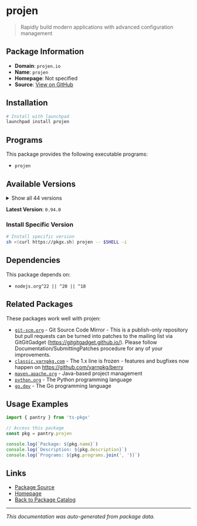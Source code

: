 # projen

> Rapidly build modern applications with advanced configuration management

## Package Information

- **Domain**: `projen.io`
- **Name**: `projen`
- **Homepage**: Not specified
- **Source**: [View on GitHub](https://github.com/pkgxdev/pantry/tree/main/projects/projen.io/package.yml)

## Installation

```bash
# Install with launchpad
launchpad install projen
```

## Programs

This package provides the following executable programs:

- `projen`

## Available Versions

<details>
<summary>Show all 44 versions</summary>

- `0.94.0`, `0.93.3`, `0.93.2`, `0.93.1`, `0.93.0`
- `0.92.12`, `0.92.11`, `0.92.10`, `0.92.9`, `0.92.8`
- `0.92.7`, `0.92.6`, `0.92.5`, `0.92.4`, `0.92.3`
- `0.92.2`, `0.92.1`, `0.92.0`, `0.91.31`, `0.91.30`
- `0.91.29`, `0.91.28`, `0.91.27`, `0.91.26`, `0.91.25`
- `0.91.24`, `0.91.23`, `0.91.22`, `0.91.21`, `0.91.20`
- `0.91.19`, `0.91.18`, `0.91.17`, `0.91.16`, `0.91.15`
- `0.91.14`, `0.91.13`, `0.91.12`, `0.91.11`, `0.91.10`
- `0.91.9`, `0.91.8`, `0.91.7`, `0.91.6`

</details>

**Latest Version**: `0.94.0`

### Install Specific Version

```bash
# Install specific version
sh <(curl https://pkgx.sh) projen -- $SHELL -i
```

## Dependencies

This package depends on:

- `nodejs.org^22 || ^20 || ^18`

## Related Packages

These packages work well with projen:

- [`git-scm.org`](../git-scm.org/index.md) - Git Source Code Mirror - This is a publish-only repository but pull requests can be turned into patches to the mailing list via GitGitGadget (https://gitgitgadget.github.io/). Please follow Documentation/SubmittingPatches procedure for any of your improvements.
- [`classic.yarnpkg.com`](../classic.yarnpkg.com/index.md) - The 1.x line is frozen - features and bugfixes now happen on https://github.com/yarnpkg/berry
- [`maven.apache.org`](../maven.apache.org/index.md) - Java-based project management
- [`python.org`](../python.org/index.md) - The Python programming language
- [`go.dev`](../go.dev/index.md) - The Go programming language

## Usage Examples

```typescript
import { pantry } from 'ts-pkgx'

// Access this package
const pkg = pantry.projen

console.log(`Package: ${pkg.name}`)
console.log(`Description: ${pkg.description}`)
console.log(`Programs: ${pkg.programs.join(', ')}`)
```

## Links

- [Package Source](https://github.com/pkgxdev/pantry/tree/main/projects/projen.io/package.yml)
- [Homepage](#)
- [Back to Package Catalog](../../package-catalog.md)

---

*This documentation was auto-generated from package data.*
